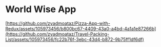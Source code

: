 # World Wise App

[https://github.com/zyadmoataz/Pizza-App-with-Redux/assets/105973456/b800bc67-4409-43a0-a4bd-4a1a1e87266b](https://github.com/zyadmoataz/Travel-Packing-List/assets/105973456/fc22b76f-3ebc-43d4-b872-9b75ff1df6df)

